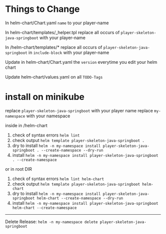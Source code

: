 
# Things to Change

In helm-chart/Chart.yaml `name` to your player-name

In helm-chart/templates/_helper.tpl replace all occurs of `player-skeleton-java-springboot` with your player-name

In /helm-chart/templates/* replace all occurs of `player-skeleton-java-springboot` in `include-block` with your player-name 

Update in helm-chart/Chart.yaml the `version` everytime you edit your helm chart

Update helm-chart/values.yaml on all `TODO-Tags`

# install on minikube

replace `player-skeleton-java-springboot` with your player name
replace `my-namespace` with your namespace

inside in /helm-chart
1. check of syntax errors `helm lint`
2. check output `helm template player-skeleton-java-springboot .`
3. dry to install `helm -n my-namespace install player-skeleton-java-springboot . --create-namespace --dry-run`
4. install `helm -n my-namespace install player-skeleton-java-springboot . --create-namespace`

or in root DIR 
1. check of syntax errors `helm lint helm-chart`
2. check output `helm template player-skeleton-java-springboot helm-chart`
3. dry to install `helm -n my-namespace install player-skeleton-java-springboot helm-chart --create-namespace --dry-run`
4. install `helm -n my-namespace install player-skeleton-java-springboot helm-chart --create-namespace`

---
Delete Release: `helm -n my-namespace delete player-skeleton-java-springboot`
